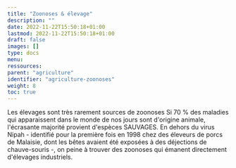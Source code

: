 ```yaml
---
title: "Zoonoses & élevage"
description: ""
date: 2022-11-22T15:50:18+01:00
lastmod: 2022-11-22T15:50:18+01:00
draft: false
images: []
type: docs
menu:
ressources:
parent: "agriculture"
identifier: "agriculture-zoonoses"
weight: 8
toc: true
---
```


Les élevages sont très rarement sources de zoonoses Si 70 % des maladies qui apparaissent dans le monde de nos jours
sont d'origine animale, l'écrasante majorité provient d'espèces SAUVAGES. En dehors du virus Nipah - identifié pour la
première fois en 1998 chez des éleveurs de porcs de Malaisie, dont les bêtes avaient été exposées à des déjections de
chauve-souris -, on peine à trouver des zoonoses qui émanent directement d'élevages industriels.